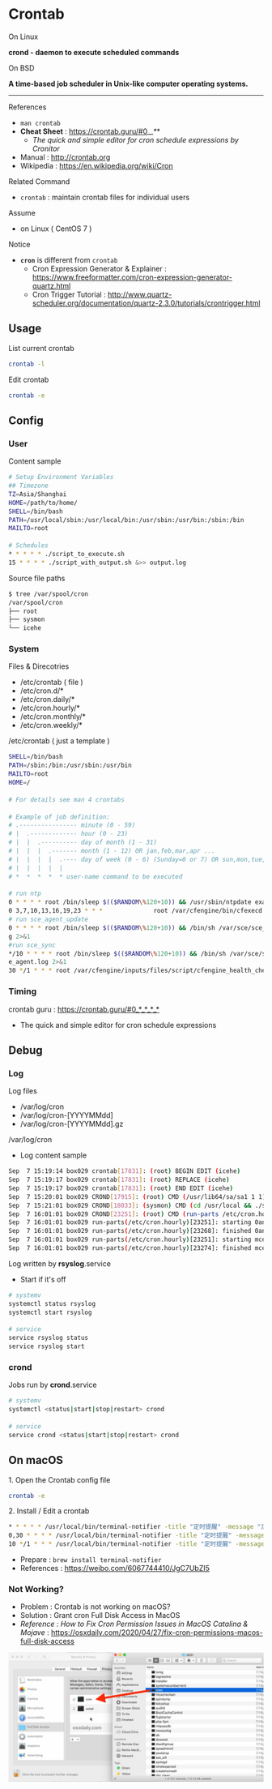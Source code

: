# Crontab

On Linux

**crond - daemon to execute scheduled commands**

On BSD

**A time-based job scheduler in Unix-like computer operating systems.**

---

References

- `man crontab`
- **Cheat Sheet** : https://crontab.guru/#0_*_*_*_*
    - _The quick and simple editor for cron schedule expressions by Cronitor_
- Manual : http://crontab.org
- Wikipedia : https://en.wikipedia.org/wiki/Cron

Related Command

- `crontab` : maintain crontab files for individual users

Assume

- on Linux ( CentOS 7 )

Notice

- **`cron`** is different from `crontab`
    - Cron Expression Generator & Explainer : https://www.freeformatter.com/cron-expression-generator-quartz.html
    - Cron Trigger Tutorial : http://www.quartz-scheduler.org/documentation/quartz-2.3.0/tutorials/crontrigger.html

## Usage

List current crontab

```bash
crontab -l
```

Edit crontab

```bash
crontab -e
```

## Config

### User

Content sample

```bash
# Setup Environment Variables
## Timezone
TZ=Asia/Shanghai
HOME=/path/to/home/
SHELL=/bin/bash
PATH=/usr/local/sbin:/usr/local/bin:/usr/sbin:/usr/bin:/sbin:/bin
MAILTO=root

# Schedules
* * * * * ./script_to_execute.sh
15 * * * * ./script_with_output.sh &>> output.log
```

Source file paths

```bash
$ tree /var/spool/cron
/var/spool/cron
├── root
├── sysmon
└── icehe
```

### System

Files & Direcotries

- /etc/crontab ( file )
- /etc/cron.d/*
- /etc/cron.daily/*
- /etc/cron.hourly/*
- /etc/cron.monthly/*
- /etc/cron.weekly/*

/etc/crontab ( just a template )

```bash
SHELL=/bin/bash
PATH=/sbin:/bin:/usr/sbin:/usr/bin
MAILTO=root
HOME=/

# For details see man 4 crontabs

# Example of job definition:
# .---------------- minute (0 - 59)
# |  .------------- hour (0 - 23)
# |  |  .---------- day of month (1 - 31)
# |  |  |  .------- month (1 - 12) OR jan,feb,mar,apr ...
# |  |  |  |  .---- day of week (0 - 6) (Sunday=0 or 7) OR sun,mon,tue,wed,thu,fri,sat
# |  |  |  |  |
# *  *  *  *  * user-name command to be executed

# run ntp
0 * * * * root /bin/sleep $(($RANDOM\%120+10)) && /usr/sbin/ntpdate example.com.cn > /dev/null
0 3,7,10,13,16,19,23 * * *              root /var/cfengine/bin/cfexecd
# run sce_agent_update
0 * * * * root /bin/sleep $(($RANDOM\%120+10)) && /bin/sh /var/sce/sce_agent_update.sh >> /var/log/sce/sce_agent.lo
g 2>&1
#run sce_sync
*/10 * * * * root /bin/sleep $(($RANDOM\%120+10)) && /bin/sh /var/sce/sce_agent/jobs/sce_sync.sh >> /var/log/sce/sc
e_agent.log 2>&1
30 */1 * * * root /var/cfengine/inputs/files/script/cfengine_health_check.sh
```

### Timing

crontab guru : <https://crontab.guru/#0_*_*_*_*>

- The quick and simple editor for cron schedule expressions

## Debug

### Log

Log files

- /var/log/cron
- /var/log/cron-[YYYYMMdd]
- /var/log/cron-[YYYYMMdd].gz

/var/log/cron

- Log content sample

```bash
Sep  7 15:19:14 box029 crontab[17831]: (root) BEGIN EDIT (icehe)
Sep  7 15:19:17 box029 crontab[17831]: (root) REPLACE (icehe)
Sep  7 15:19:17 box029 crontab[17831]: (root) END EDIT (icehe)
Sep  7 15:20:01 box029 CROND[17915]: (root) CMD (/usr/lib64/sa/sa1 1 1)
Sep  7 15:21:01 box029 CROND[18033]: (sysmon) CMD (cd /usr/local && ./send.sh >/dev/null 2>&1)
Sep  7 16:01:01 box029 CROND[23251]: (root) CMD (run-parts /etc/cron.hourly)
Sep  7 16:01:01 box029 run-parts(/etc/cron.hourly)[23251]: starting 0anacron
Sep  7 16:01:01 box029 run-parts(/etc/cron.hourly)[23268]: finished 0anacron
Sep  7 16:01:01 box029 run-parts(/etc/cron.hourly)[23251]: starting mcelog.cron
Sep  7 16:01:01 box029 run-parts(/etc/cron.hourly)[23274]: finished mcelog.cron
```

Log written by **rsyslog**.service

- Start if it's off

```bash
# systemv
systemctl status rsyslog
systemctl start rsyslog

# service
service rsyslog status
service rsyslog start
```

### crond

Jobs run by **crond**.service

```bash
# systemv
systemctl <status|start|stop|restart> crond

# service
service crond <status|start|stop|restart> crond
```

## On macOS

1\. Open the Crontab config file

```bash
crontab -e
```

2\. Install / Edit a crontab

```bash
* * * * * /usr/local/bin/terminal-notifier -title "定时提醒" -message "测试每分钟弹浮窗" -ignoreDnD -group 1
0,30 * * * * /usr/local/bin/terminal-notifier -title "定时提醒" -message "该喝水了～" -ignoreDnD -group 1
10 */1 * * * /usr/local/bin/terminal-notifier -title "定时提醒" -message "该活动颈椎了～" -ignoreDnD -group 2 ​​​
```

- Prepare : `brew install terminal-notifier`
- References : https://weibo.com/6067744410/JgC7UbZI5

### Not Working?

- Problem : Crontab is not working on macOS?
- Solution : Grant cron Full Disk Access in MacOS
- _Reference : How to Fix Cron Permission Issues in MacOS Catalina & Mojave_ : https://osxdaily.com/2020/04/27/fix-cron-permissions-macos-full-disk-access

![allow-cron-full-disk-access-mac.jpg](_images/allow-cron-full-disk-access-mac.jpg)

